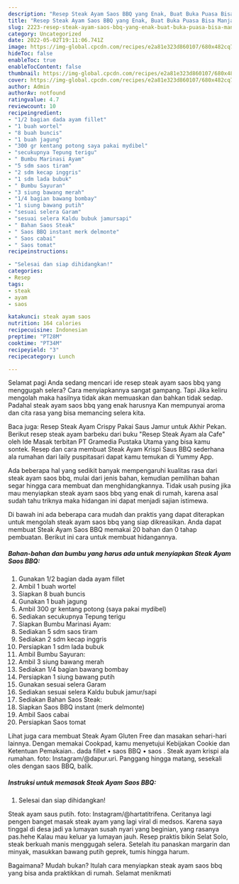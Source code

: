 ```yaml
---
description: "Resep Steak Ayam Saos BBQ yang Enak, Buat Buka Puasa Bisa Manjain Lidah"
title: "Resep Steak Ayam Saos BBQ yang Enak, Buat Buka Puasa Bisa Manjain Lidah"
slug: 2223-resep-steak-ayam-saos-bbq-yang-enak-buat-buka-puasa-bisa-manjain-lidah
category: Uncategorized
date: 2022-05-02T19:11:06.741Z
image: https://img-global.cpcdn.com/recipes/e2a81e323d860107/680x482cq70/steak-ayam-saos-bbq-foto-resep-utama.jpg
hideToc: false
enableToc: true
enableTocContent: false
thumbnail: https://img-global.cpcdn.com/recipes/e2a81e323d860107/680x482cq70/steak-ayam-saos-bbq-foto-resep-utama.jpg
cover: https://img-global.cpcdn.com/recipes/e2a81e323d860107/680x482cq70/steak-ayam-saos-bbq-foto-resep-utama.jpg
author: Admin
authorAv: notfound
ratingvalue: 4.7
reviewcount: 10
recipeingredient:
- "1/2 bagian dada ayam fillet"
- "1 buah wortel"
- "8 buah buncis"
- "1 buah jagung"
- "300 gr kentang potong saya pakai mydibel"
- "secukupnya Tepung terigu"
- " Bumbu Marinasi Ayam"
- "5 sdm saos tiram"
- "2 sdm kecap inggris"
- "1 sdm lada bubuk"
- " Bumbu Sayuran"
- "3 siung bawang merah"
- "1/4 bagian bawang bombay"
- "1 siung bawang putih"
- "sesuai selera Garam"
- "sesuai selera Kaldu bubuk jamursapi"
- " Bahan Saos Steak"
- " Saos BBQ instant merk delmonte"
- " Saos cabai"
- " Saos tomat"
recipeinstructions:

- "Selesai dan siap dihidangkan!"
categories:
- Resep
tags:
- steak
- ayam
- saos

katakunci: steak ayam saos 
nutrition: 164 calories
recipecuisine: Indonesian
preptime: "PT28M"
cooktime: "PT34M"
recipeyield: "3"
recipecategory: Lunch

---
```



Selamat pagi Anda sedang mencari ide resep steak ayam saos bbq yang menggugah selera? Cara menyiapkannya sangat gampang. Tapi Jika keliru mengolah maka hasilnya tidak akan memuaskan dan bahkan tidak sedap. Padahal steak ayam saos bbq yang enak harusnya Kan mempunyai aroma dan cita rasa yang bisa memancing selera kita.


Baca juga: Resep Steak Ayam Crispy Pakai Saus Jamur untuk Akhir Pekan. Berikut resep steak ayam barbeku dari buku &#34;Resep Steak Ayam ala Cafe&#34; oleh Ide Masak terbitan PT Gramedia Pustaka Utama yang bisa kamu sontek. Resep dan cara membuat Steak Ayam Krispi Saus BBQ sederhana ala rumahan dari laily puspitasari dapat kamu temukan di Yummy App.

Ada beberapa hal yang sedikit banyak mempengaruhi kualitas rasa dari steak ayam saos bbq, mulai dari jenis bahan, kemudian pemilihan bahan segar hingga cara membuat dan menghidangkannya. Tidak usah pusing jika mau menyiapkan steak ayam saos bbq yang enak di rumah, karena asal sudah tahu triknya maka hidangan ini dapat menjadi sajian istimewa.


Di bawah ini ada beberapa cara mudah dan praktis yang dapat diterapkan untuk mengolah steak ayam saos bbq yang siap dikreasikan. Anda dapat membuat Steak Ayam Saos BBQ memakai 20 bahan dan 0 tahap pembuatan. Berikut ini cara untuk membuat hidangannya.

<!--inarticleads1-->

##### Bahan-bahan dan bumbu yang harus ada untuk menyiapkan Steak Ayam Saos BBQ:

1. Gunakan 1/2 bagian dada ayam fillet
1. Ambil 1 buah wortel
1. Siapkan 8 buah buncis
1. Gunakan 1 buah jagung
1. Ambil 300 gr kentang potong (saya pakai mydibel)
1. Sediakan secukupnya Tepung terigu
1. Siapkan  Bumbu Marinasi Ayam:
1. Sediakan 5 sdm saos tiram
1. Sediakan 2 sdm kecap inggris
1. Persiapkan 1 sdm lada bubuk
1. Ambil  Bumbu Sayuran:
1. Ambil 3 siung bawang merah
1. Sediakan 1/4 bagian bawang bombay
1. Persiapkan 1 siung bawang putih
1. Gunakan sesuai selera Garam
1. Sediakan sesuai selera Kaldu bubuk jamur/sapi
1. Sediakan  Bahan Saos Steak:
1. Siapkan  Saos BBQ instant (merk delmonte)
1. Ambil  Saos cabai
1. Persiapkan  Saos tomat


Lihat juga cara membuat Steak Ayam Gluten Free dan masakan sehari-hari lainnya. Dengan memakai Cookpad, kamu menyetujui Kebijakan Cookie dan Ketentuan Pemakaian.. dada fillet • saos BBQ • saos . Steak ayam krispi ala rumahan. foto: Instagram/@dapur.uri. Panggang hingga matang, sesekali oles dengan saos BBQ, balik. 

<!--inarticleads2-->

##### Instruksi untuk memasak Steak Ayam Saos BBQ:


1. Selesai dan siap dihidangkan!

Steak ayam saus putih. foto: Instagram/@hartatitrifena. Ceritanya lagi pengen banget masak steak ayam yang lagi viral di medsos. Karena saya tinggal di desa jadi ya lumayan susah nyari yang beginian, yang rasanya pas.hehe Kalau mau keluar ya lumayan jauh. Resep praktis bikin Selat Solo, steak berkuah manis menggugah selera. Setelah itu panaskan margarin dan minyak, masukkan bawang putih geprek, tumis hingga harum. 

Bagaimana? Mudah bukan? Itulah cara menyiapkan steak ayam saos bbq yang bisa anda praktikkan di rumah. Selamat menikmati
